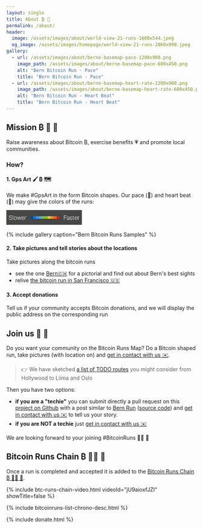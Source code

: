 ```yaml
---
layout: single
title: About ₿ 🏃 
permalink: /about/
header:
  image: /assets/images/about/world-view-21-runs-1600x544.jpeg
  og_image: /assets/images/homepage/world-view-21-runs-2060x990.jpeg
gallery:
  - url: /assets/images/about/berne-basemap-pace-1200x900.png
    image_path: /assets/images/about/berne-basemap-pace-600x450.png
    alt: "Bern Bitcoin Run - Pace"
    title: "Bern Bitcoin Run - Pace"
  - url: /assets/images/about/berne-basemap-heart-rate-1200x900.png
    image_path: /assets/images/about/berne-basemap-heart-rate-600x450.png
    alt: "Bern Bitcoin Run - Heart Beat"
    title: "Bern Bitcoin Run - Heart Beat"    
---
```


## Mission ₿ 🏃 🎯

Raise awareness about Bitcoin ₿, exercise benefits 💗 and promote local communities.  

### How? 

#### 1. Gps Art 🖌️ ₿ 🗺️

We make #GpsArt in the form Bitcoin shapes. 
Our pace (🏃) and heart beat (💓) may give the colors of the runs:
 
  <p>
    <a href="/assets/images/runs/intensity-scale.png">
      <img src="/assets/images/about/intensity-scale-200x39.png" alt="Intensity scale" class="align-center">
    </a>
  </p> 

{% include gallery caption="Bern Bitcoin Runs Samples" %}

#### 2. Take pictures and tell stories about the locations

Take pictures along the bitcoin runs
- see the one [Bern🇨🇭](/bern) for a pictorial and find out about Bern's best sights 
- relive [the bitcoin run in San Francisco 🇺🇸](/san-francisco)

#### 3. Accept donations

Tell us if your community accepts Bitcoin donations, and we will display the public address on the corresponding run

## Join us 🙏 💪 

Do you want your community on the Bitcoin Runs Map? Do a Bitcoin shaped run, take pictures (with location on)
and [get in contact with us ✉️](mailto:bitcoinruns@protonmail.com). 
 
> 👉 We have sketched [a list of TODO routes](/todo) you might consider from Hollywood to Liima and Oslo
 
Then you have two options:
 - **if you are a "techie"** you can submit directly a pull request on this
 [project on Github](todo-japan) with a post similar to [Bern Run](/bern/) ([source code](https://github.com/BitcoinRuns/bitcoinrun.art/blob/main/_pages/berne.md))
  and [get in contact with us ✉️](mailto:bitcoinruns@protonmail.org) to tell us your story.
 - **if you are NOT a techie** just [get in contact with us ✉️](mailto:bitcoinruns@protonmail.com)

We are looking forward to your joining #BitcoinRuns 🙏🏽 🙏

## Bitcoin Runs Chain ₿ 🏃‍♂️ 🔗

Once a run is completed and accepted it is added to the [Bitcoin Runs Chain ₿ 🏃‍♂️ 🔗](/chain).

{% include btc-runs-chain-video.html videoId="jU9aioxfJZI" showTitle=false %}

{% include bitcoinruns-list-chrono-desc.html %}

{% include donate.html %}
